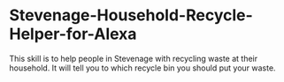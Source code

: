 # Stevenage-Household-Recycle-Helper-for-Alexa
This skill is to help people in Stevenage with recycling waste at their household. It will tell you to which recycle bin you should put your waste.
